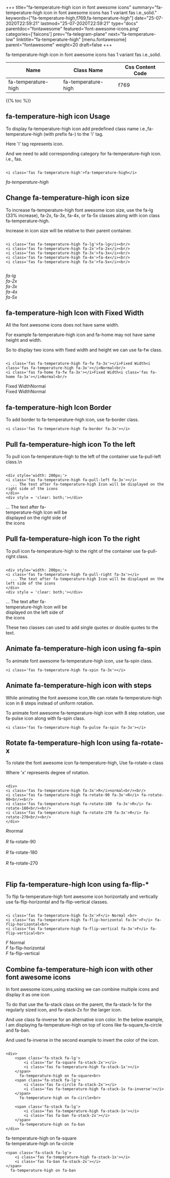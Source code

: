 +++
title="fa-temperature-high icon in font awesome icons"
summary="fa-temperature-high icon in font awesome icons has 1 variant fas i.e.,solid."
keywords=["fa-temperature-high,f769,fa-temperature-high"]
date="25-07-2020T22:59:21"
lastmod="25-07-2020T22:59:21"
type="docs"
parentdoc="fontawesome"
featured='font-awesome-icons.png'
categories=['faicons']
prev="fa-telegram-plane"
next="fa-temperature-low"
linktitle="fa-temperature-high"
[menu.fontawesome]
parent="fontawesome"
weight=20
draft=false
+++


fa-temperature-high icon in font awesome icons has 1 variant fas i.e.,solid.

<div class='table-responsive'><table class='table'><thead><tr><th>Name</th><th>Class Name</th><th>Css Content Code</th></tr></thead><tbody><tr><td>fa-temperature-high</td><td>fa-temperature-high</td><td>f769</td></tr></tbody></table></div>


{{% toc %}}


## fa-temperature-high icon Usage

To display fa-temperature-high icon add predefined class name i.e.,fa-temperature-high (with prefix fa-) to the 'i' tag.

Here 'i' tag represents icon.

And we need to add corresponding category for fa-temperature-high icon. i.e., fas.


```

<i class='fas fa-temperature-high'>fa-temperature-high</i>
```

<i class='fas fa-temperature-high'>fa-temperature-high</i>




## Change fa-temperature-high icon size
To increase fa-temperature-high font awesome icon size, use the fa-lg (33% increase), fa-2x, fa-3x, fa-4x, or fa-5x classes along with icon class fa-temperature-high.

Increase in icon size will be relative to their parent container. 

```

<i class='fas fa-temperature-high fa-lg'>fa-lg</i><br/>
<i class='fas fa-temperature-high fa-2x'>fa-2x</i><br/>
<i class='fas fa-temperature-high fa-3x'>fa-3x</i><br/>
<i class='fas fa-temperature-high fa-4x'>fa-4x</i><br/>
<i class='fas fa-temperature-high fa-5x'>fa-5x</i><br/>
            
```

<i class='fas fa-temperature-high fa-lg'>fa-lg</i><br/>
<i class='fas fa-temperature-high fa-2x'>fa-2x</i><br/>
<i class='fas fa-temperature-high fa-3x'>fa-3x</i><br/>
<i class='fas fa-temperature-high fa-4x'>fa-4x</i><br/>
<i class='fas fa-temperature-high fa-5x'>fa-5x</i><br/>
            



## fa-temperature-high Icon with Fixed Width 

All the font awesome icons does not have same width.

For example fa-temperature-high icon and fa-home may not have same height and width.

So to display two icons with fixed width and height we can use fa-fw class.


```

<i class='fas fa-temperature-high fa-fw fa-3x'></i>Fixed Width<i class='fas fa-temperature-high fa-3x'></i>Normal<br/>
<i class='fas fa-home fa-fw fa-3x'></i>Fixed Width<i class='fas fa-home fa-3x'></i>Normal<br/>
```

<i class='fas fa-temperature-high fa-fw fa-3x'></i>Fixed Width<i class='fas fa-temperature-high fa-3x'></i>Normal<br/>
<i class='fas fa-home fa-fw fa-3x'></i>Fixed Width<i class='fas fa-home fa-3x'></i>Normal<br/>



## fa-temperature-high Icon Border 

To add border to fa-temperature-high icon, use fa-border class.


```
<i class='fas fa-temperature-high fa-border fa-3x'></i>

```
<i class='fas fa-temperature-high fa-border fa-3x'></i>





## Pull fa-temperature-high icon To the left

To pull icon fa-temperature-high to the left of the container use fa-pull-left class.\n

```

<div style='width: 200px;'>
<i class='fas fa-temperature-high fa-pull-left fa-3x'></i>
  ... The text after fa-temperature-high Icon will be displayed on the right side of the icons
</div>
<div style = 'clear: both;'></div>
```

<div style='width: 200px;'>
<i class='fas fa-temperature-high fa-pull-left fa-3x'></i>
  ... The text after fa-temperature-high Icon will be displayed on the right side of the icons
</div>
<div style = 'clear: both;'></div>




## Pull fa-temperature-high icon To the right
To pull icon fa-temperature-high to the right of the container use fa-pull-right class.

```

<div style='width: 200px;'>
<i class='fas fa-temperature-high fa-pull-right fa-3x'></i>
  ... The text after fa-temperature-high Icon will be displayed on the left side of the icons
</div>
<div style = 'clear: both;'></div>
```

<div style='width: 200px;'>
<i class='fas fa-temperature-high fa-pull-right fa-3x'></i>
  ... The text after fa-temperature-high Icon will be displayed on the left side of the icons
</div>
<div style = 'clear: both;'></div>

These two classes can used to add single quotes or double quotes to the text.


## Animate fa-temperature-high icon using fa-spin
To animate font awesome fa-temperature-high icon, use fa-spin class.

```
<i class='fas fa-temperature-high fa-spin fa-3x'></i>
```
<i class='fas fa-temperature-high fa-spin fa-3x'></i>




## Animate fa-temperature-high icon with steps
While animating the font awesome icon,We can rotate fa-temperature-high icon in 8 steps instead of uniform rotation.

To animate font awesome fa-temperature-high icon with 8 step rotation, use fa-pulse icon along with fa-spin class.


```
<i class='fas fa-temperature-high fa-pulse fa-spin fa-3x'></i>

```
<i class='fas fa-temperature-high fa-pulse fa-spin fa-3x'></i>





## Rotate fa-temperature-high Icon using fa-rotate-x
To rotate the font awesome icon fa-temperature-high, Use fa-rotate-x class

Where 'x' represents degree of rotation.


```

<div>
<i class='fas fa-temperature-high fa-3x'>R</i>normal<br/><br/>
<i class='fas fa-temperature-high fa-rotate-90 fa-3x'>R</i> fa-rotate-90<br/><br/> 
<i class='fas fa-temperature-high fa-rotate-180  fa-3x'>R</i> fa-rotate-180<br/><br/> 
<i class='fas fa-temperature-high fa-rotate-270 fa-3x'>R</i> fa-rotate-270<br/><br/>
</div>
```

<div>
<i class='fas fa-temperature-high fa-3x'>R</i>normal<br/><br/>
<i class='fas fa-temperature-high fa-rotate-90 fa-3x'>R</i> fa-rotate-90<br/><br/> 
<i class='fas fa-temperature-high fa-rotate-180  fa-3x'>R</i> fa-rotate-180<br/><br/> 
<i class='fas fa-temperature-high fa-rotate-270 fa-3x'>R</i> fa-rotate-270<br/><br/>
</div>




## Flip fa-temperature-high Icon using fa-flip-*
To flip fa-temperature-high font awesome icon horizontally and vertically use fa-flip-horizontal and fa-flip-vertical classes. 

```

<i class='fas fa-temperature-high fa-3x'>F</i> Normal <br>
<i class='fas fa-temperature-high fa-flip-horizontal fa-3x'>F</i> fa-flip-horizontal<br>
<i class='fas fa-temperature-high fa-flip-vertical fa-3x'>F</i> fa-flip-vertical<br>
```

<i class='fas fa-temperature-high fa-3x'>F</i> Normal <br>
<i class='fas fa-temperature-high fa-flip-horizontal fa-3x'>F</i> fa-flip-horizontal<br>
<i class='fas fa-temperature-high fa-flip-vertical fa-3x'>F</i> fa-flip-vertical<br>




## Combine fa-temperature-high icon with other font awesome icons
In font awesome icons,using stacking we can combine multiple icons and display it as one icon 

To do that use the fa-stack class on the parent, the fa-stack-1x for the regularly sized icon, and fa-stack-2x for the larger icon.

And use class fa-inverse for an alternative icon color. 
In the below example, I am displaying fa-temperature-high on top of icons like fa-square,fa-circle and fa-ban.

And used fa-inverse in the second example to invert the color of the icon.

```

<div>
    <span class='fa-stack fa-lg'>
        <i class='far fa-square fa-stack-2x'></i>
        <i class='fas fa-temperature-high fa-stack-1x'></i>
    </span>
      fa-temperature-high on fa-square<br>
    <span class='fa-stack fa-lg'>
        <i class='fas fa-circle fa-stack-2x'></i>
        <i class='fas fa-temperature-high fa-stack-1x fa-inverse'></i>
    </span>
      fa-temperature-high on fa-circle<br>

    <span class='fa-stack fa-lg'>
        <i class='fas fa-temperature-high fa-stack-1x'></i>
        <i class='fas fa-ban fa-stack-2x'></i>
    </span>
      fa-temperature-high on fa-ban
</div>
```

<div>
    <span class='fa-stack fa-lg'>
        <i class='far fa-square fa-stack-2x'></i>
        <i class='fas fa-temperature-high fa-stack-1x'></i>
    </span>
      fa-temperature-high on fa-square<br>
    <span class='fa-stack fa-lg'>
        <i class='fas fa-circle fa-stack-2x'></i>
        <i class='fas fa-temperature-high fa-stack-1x fa-inverse'></i>
    </span>
      fa-temperature-high on fa-circle<br>

    <span class='fa-stack fa-lg'>
        <i class='fas fa-temperature-high fa-stack-1x'></i>
        <i class='fas fa-ban fa-stack-2x'></i>
    </span>
      fa-temperature-high on fa-ban
</div>






